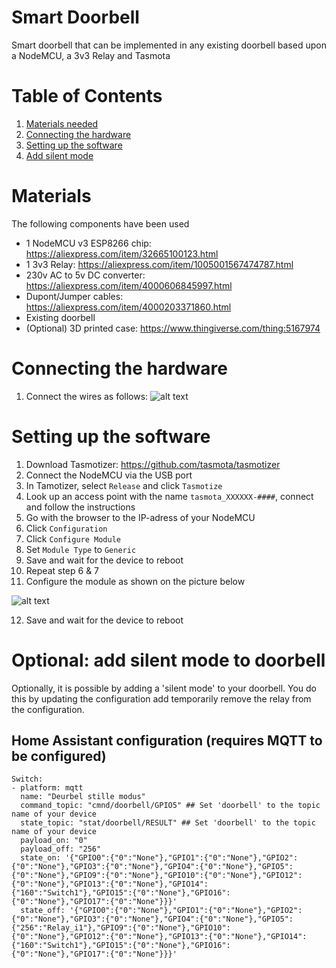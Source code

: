 # Smart Doorbell
Smart doorbell that can be implemented in any existing doorbell based upon a NodeMCU, a 3v3 Relay and Tasmota

# Table of Contents
1. [Materials needed](#materials)
2. [Connecting the hardware](#hardware)
3. [Setting up the software](#software)
4. [Add silent mode](#silent-mode)

# Materials <a name="materials"></a>
The following components have been used
- 1 NodeMCU v3 ESP8266 chip: https://aliexpress.com/item/32665100123.html
- 1 3v3 Relay: https://aliexpress.com/item/1005001567474787.html
- 230v AC to 5v DC converter: https://aliexpress.com/item/4000606845997.html
- Dupont/Jumper cables: https://aliexpress.com/item/4000203371860.html
- Existing doorbell 
- (Optional) 3D printed case: https://www.thingiverse.com/thing:5167974

# Connecting the hardware <a name="hardware"></a>
1. Connect the wires as follows:
![alt text](https://imgur.com/3yRyb8C "Wiring doorbell")

# Setting up the software <a name="software"></a>
1. Download Tasmotizer: https://github.com/tasmota/tasmotizer
2. Connect the NodeMCU via the USB port
3. In Tamotizer, select ```Release``` and click ```Tasmotize```
4. Look up an access point with the name ```tasmota_XXXXXX-####```, connect and follow the instructions
5. Go with the browser to the IP-adress of your NodeMCU
6. Click ```Configuration```
7. Click ```Configure Module```
8. Set ```Module Type``` to ```Generic```
9. Save and wait for the device to reboot
10. Repeat step 6 & 7
11. Configure the module as shown on the picture below

![alt text](https://i.imgur.com/WojE5Qz.png "Configuration Tasmota module")

12. Save and wait for the device to reboot

# Optional: add silent mode to doorbell <a name="silent-mode"></a>
Optionally, it is possible by adding a 'silent mode' to your doorbell. You do this by updating the configuration add temporarily remove the relay from the configuration.

## Home Assistant configuration (requires MQTT to be configured)
```
Switch:
- platform: mqtt
  name: "Deurbel stille modus"
  command_topic: "cmnd/doorbell/GPIO5" ## Set 'doorbell' to the topic name of your device
  state_topic: "stat/doorbell/RESULT" ## Set 'doorbell' to the topic name of your device 
  payload_on: "0"
  payload_off: "256"
  state_on: '{"GPIO0":{"0":"None"},"GPIO1":{"0":"None"},"GPIO2":{"0":"None"},"GPIO3":{"0":"None"},"GPIO4":{"0":"None"},"GPIO5":{"0":"None"},"GPIO9":{"0":"None"},"GPIO10":{"0":"None"},"GPIO12":{"0":"None"},"GPIO13":{"0":"None"},"GPIO14":{"160":"Switch1"},"GPIO15":{"0":"None"},"GPIO16":{"0":"None"},"GPIO17":{"0":"None"}}}'
  state_off: '{"GPIO0":{"0":"None"},"GPIO1":{"0":"None"},"GPIO2":{"0":"None"},"GPIO3":{"0":"None"},"GPIO4":{"0":"None"},"GPIO5":{"256":"Relay_i1"},"GPIO9":{"0":"None"},"GPIO10":{"0":"None"},"GPIO12":{"0":"None"},"GPIO13":{"0":"None"},"GPIO14":{"160":"Switch1"},"GPIO15":{"0":"None"},"GPIO16":{"0":"None"},"GPIO17":{"0":"None"}}}'
```
